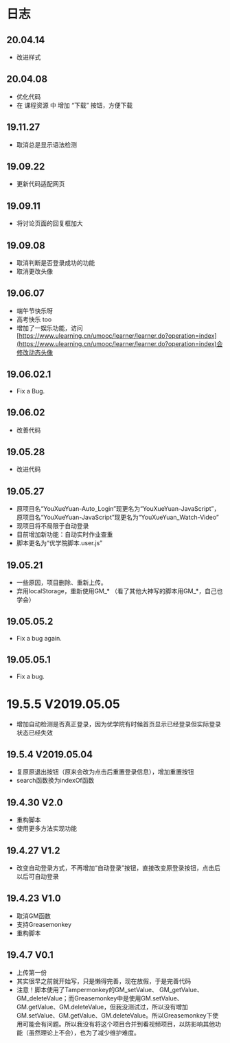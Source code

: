 # 日志  

## 20.04.14
* 改进样式

## 20.04.08
* 优化代码
* 在 课程资源 中 增加 “下载” 按钮，方便下载

## 19.11.27
* 取消总是显示语法检测

## 19.09.22
* 更新代码适配网页

## 19.09.11
* 将讨论页面的回复框加大

## 19.09.08
* 取消判断是否登录成功的功能
* 取消更改头像

## 19.06.07
* 端午节快乐呀
* 高考快乐 too
* 增加了一娱乐功能，访问[https://www.ulearning.cn/umooc/learner/learner.do?operation=index](https://www.ulearning.cn/umooc/learner/learner.do?operation=index)会修改动态头像

## 19.06.02.1
* Fix a Bug.

## 19.06.02
* 改善代码

## 19.05.28
* 改进代码

## 19.05.27
* 原项目名“YouXueYuan-Auto_Login”现更名为“YouXueYuan-JavaScript”，原项目名“YouXueYuan-JavaScript”现更名为“YouXueYuan_Watch-Video”
* 现项目将不局限于自动登录
* 目前增加新功能：自动实时作业查重
* 脚本更名为“优学院脚本.user.js”

## 19.05.21
* 一些原因，项目删除、重新上传。
* 弃用localStorage，重新使用GM_* （看了其他大神写的脚本用GM_*，自己也学会）

## 19.05.05.2
* Fix a bug again.

## 19.05.05.1
* Fix a bug.

# 19.5.5 V2019.05.05
* 增加自动检测是否真正登录，因为优学院有时候首页显示已经登录但实际登录状态已经失效

## 19.5.4 V2019.05.04
* 复原原退出按钮（原来会改为点击后重置登录信息），增加重置按钮
* search函数换为indexOf函数

## 19.4.30 V2.0
* 重构脚本
* 使用更多方法实现功能

## 19.4.27 V1.2
* 改变自动登录方式，不再增加“自动登录”按钮，直接改变原登录按钮，点击后以后可自动登录

## 19.4.23 V1.0
* 取消GM函数
* 支持Greasemonkey
* 重构脚本

## 19.4.7 V0.1
* 上传第一份  
* 其实很早之前就开始写，只是懒得完善，现在放假，于是完善代码  
* 注意！脚本使用了Tampermonkey的GM_setValue、 GM_getValue、GM_deleteValue；而Greasemonkey中是使用GM.setValue、GM.getValue、GM.deleteValue，但我没测试过，所以没有增加GM.setValue、GM.getValue、GM.deleteValue。所以Greasemonkey下使用可能会有问题。所以我没有将这个项目合并到看视频项目，以防影响其他功能（虽然理论上不会），也为了减少维护难度。
